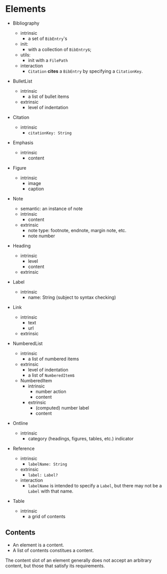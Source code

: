 
# Elements


- Bibliography
    - intrinsic
        - a set of `BibEntry`'s
    - init: 
        - with a collection of `BibEntry`s;
    - utils:
        - init with a `FilePath`
    - interaction
        - `Citation` **cites** a `BibEntry` by specifying a `CitationKey`.

- BulletList
    - intrinsic
        - a list of bullet items
    - extrinsic
        - level of indentation

- Citation
    - intrinsic
        - `citationKey: String`

- Emphasis
    - intrinsic
        - content

- Figure
    - intrinsic
        - image
        - caption

- Note
    - semantic: an instance of note
    - intrinsic
        - content
    - extrinsic
        - note type: footnote, endnote, margin note, etc.
        - note number

- Heading
    - intrinsic
        - level
        - content
    - extrinsic

- Label
    - intrinsic
        - name: String (subject to syntax checking)

- Link
    - intrinsic
        - text
        - url
    - extrinsic
    
- NumberedList
    - intrinsic
        - a list of numbered items
    - extrinsic
        - level of indentation
        - a list of `NumberedItem`s
    - NumberedItem
      - intrinsic
        - number action
        - content
      - extrinsic
        - (computed) number label
        - content

- Ontline
    - intrinsic
        - category (headings, figures, tables, etc.) indicator

- Reference
    - intrinsic
        - `labelName: String`
    - extrinsic
        - `label: Label?`
    - interaction
        - `labelName` is intended to specify a `Label`, but there may not be a `Label` with that name.

- Table
    - intrinsic
        - a grid of contents
        
    
## Contents

- An element is a content.
- A list of contents constitues a content.

The content slot of an element generally does not accept an arbitrary content,
but those that satisfy its requirements.

